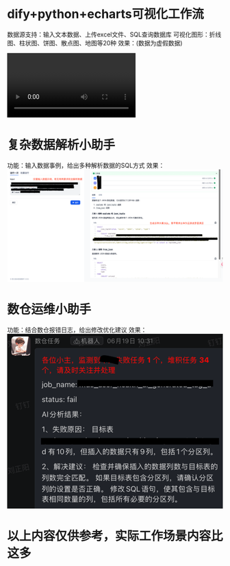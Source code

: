 # dify+python+echarts可视化工作流
数据源支持：输入文本数据、上传excel文件、SQL查询数据库
可视化图形：折线图、柱状图、饼图、散点图、地图等20种
效果：(数据为虚假数据)
<!-- ![image.mp4](../../image/390_1747279785_副本.mp4)  -->
<video src="../../image/aaa.mp4" controls></video>

 
 # 复杂数据解析小助手
 功能：输入数据事例，给出多种解析数据的SQL方式
 效果：
 ![image.png](../../image/p1.png)

 # 数仓运维小助手
 功能：结合数仓报错日志，给出修改优化建议
 效果：
 ![image.png](../../image/p2.png)

 # 以上内容仅供参考，实际工作场景内容比这多
